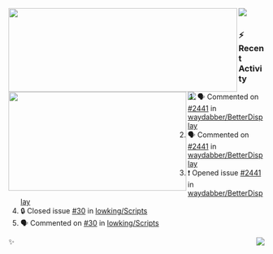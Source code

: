 <p>
  <p>
  <img align="left" width="450" height="165" src="https://github-readme-stats-git-masterrstaa-rickstaa.vercel.app/api?username=lowking&bg_color=0D1116&theme=synthwave&show_icons=true&hide_border=true&line_height=20&title_color=4E7C65&icon_color=555&show_owner=true&text_color=777&count_private=true"/>
  </p>
  <p>
  <img align="left" width="350" height="195" src="https://github-readme-stats-git-masterrstaa-rickstaa.vercel.app/api/top-langs/?layout=compact&username=lowking&bg_color=0D1116&theme=synthwave&show_icons=true&hide_border=true&line_height=20&title_color=4E7C65&icon_color=555&show_owner=true&text_color=777&hide&langs_count=4"/>
  </p>
  <p>
    <a align="left" href="https://t.me/Violettoy_bot"><img src="https://img.shields.io/badge/Telegram-%2352A4DB.svg?&style=social&logo=telegram&logoColor=white" /></a>&nbsp;&nbsp;
<!--     <img align="left" src="https://github.com/lowking/lowking/workflows/Waka%20Readme/badge.svg" />&nbsp;&nbsp; -->
    <img align="left" src="https://github.com/lowking/lowking/workflows/Activity%20Readme/badge.svg" />
  </p>
</p>

### :zap: Recent Activity

<!--START_SECTION:activity-->
1. 🗣 Commented on [#2441](https://github.com/waydabber/BetterDisplay/issues/2441#issuecomment-1852025122) in [waydabber/BetterDisplay](https://github.com/waydabber/BetterDisplay)
2. 🗣 Commented on [#2441](https://github.com/waydabber/BetterDisplay/issues/2441#issuecomment-1851415042) in [waydabber/BetterDisplay](https://github.com/waydabber/BetterDisplay)
3. ❗ Opened issue [#2441](https://github.com/waydabber/BetterDisplay/issues/2441) in [waydabber/BetterDisplay](https://github.com/waydabber/BetterDisplay)
4. 🔒 Closed issue [#30](https://github.com/lowking/Scripts/issues/30) in [lowking/Scripts](https://github.com/lowking/Scripts)
5. 🗣 Commented on [#30](https://github.com/lowking/Scripts/issues/30#issuecomment-1751536986) in [lowking/Scripts](https://github.com/lowking/Scripts)
<!--END_SECTION:activity-->

✨<img align="right" src="http://profile-counter.glitch.me/lowking/count.svg"/>
